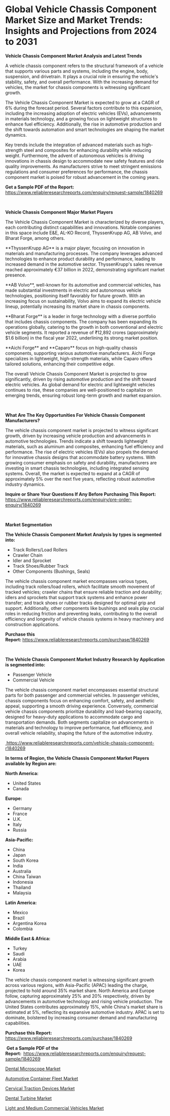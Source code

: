 <p><h1>Global Vehicle Chassis Component Market Size and Market Trends: Insights and Projections from 2024 to 2031</h1></p><p><strong>Vehicle Chassis Component Market Analysis and Latest Trends</strong></p>
<p><p>A vehicle chassis component refers to the structural framework of a vehicle that supports various parts and systems, including the engine, body, suspension, and drivetrain. It plays a crucial role in ensuring the vehicle's stability, safety, and overall performance. With the increasing demand for vehicles, the market for chassis components is witnessing significant growth.</p><p>The Vehicle Chassis Component Market is expected to grow at a CAGR of 6% during the forecast period. Several factors contribute to this expansion, including the increasing adoption of electric vehicles (EVs), advancements in materials technology, and a growing focus on lightweight structures to enhance fuel efficiency. Additionally, the rise in automotive production and the shift towards automation and smart technologies are shaping the market dynamics. </p><p>Key trends include the integration of advanced materials such as high-strength steel and composites for enhancing durability while reducing weight. Furthermore, the advent of autonomous vehicles is driving innovations in chassis design to accommodate new safety features and ride quality improvements. As manufacturers strive to meet stringent emissions regulations and consumer preferences for performance, the chassis component market is poised for robust advancement in the coming years.</p></p>
<p><strong>Get a Sample PDF of the Report:&nbsp;</strong> <a href="https://www.reliableresearchreports.com/enquiry/request-sample/1840269?utm_campaign=4&utm_medium=2&utm_source=Github&utm_content=ia&utm_term=04112024&utm_id=vehicle-chassis-component">https://www.reliableresearchreports.com/enquiry/request-sample/1840269</a></p>
<p>&nbsp;</p>
<p><strong>Vehicle Chassis Component Major Market Players</strong></p>
<p><p>The Vehicle Chassis Component Market is characterized by diverse players, each contributing distinct capabilities and innovations. Notable companies in this space include E&E, AL-KO Record, ThyssenKrupp AG, AB Volvo, and Bharat Forge, among others.</p><p>**ThyssenKrupp AG** is a major player, focusing on innovation in materials and manufacturing processes. The company leverages advanced technologies to enhance product durability and performance, leading to increased demand in the automotive sector. ThyssenKrupp's sales revenue reached approximately €37 billion in 2022, demonstrating significant market presence.</p><p>**AB Volvo**, well-known for its automotive and commercial vehicles, has made substantial investments in electric and autonomous vehicle technologies, positioning itself favorably for future growth. With an increasing focus on sustainability, Volvo aims to expand its electric vehicle lineup, potentially increasing its market share in chassis components.</p><p>**Bharat Forge** is a leader in forge technology with a diverse portfolio that includes chassis components. The company has been expanding its operations globally, catering to the growth in both conventional and electric vehicle segments. It reported a revenue of ₹12,892 crores (approximately $1.6 billion) in the fiscal year 2022, underlining its strong market position.</p><p>**Aichi Forge** and **Caparo** focus on high-quality chassis components, supporting various automotive manufacturers. Aichi Forge specializes in lightweight, high-strength materials, while Caparo offers tailored solutions, enhancing their competitive edge.  </p><p>The overall Vehicle Chassis Component Market is projected to grow significantly, driven by rising automotive production and the shift toward electric vehicles. As global demand for electric and lightweight vehicles continues to rise, these companies are well-positioned to capitalize on emerging trends, ensuring robust long-term growth and market expansion.</p></p>
<p>&nbsp;</p>
<p><strong>What Are The Key Opportunities For Vehicle Chassis Component Manufacturers?</strong></p>
<p><p>The vehicle chassis component market is projected to witness significant growth, driven by increasing vehicle production and advancements in automotive technologies. Trends indicate a shift towards lightweight materials, such as aluminum and composites, enhancing fuel efficiency and performance. The rise of electric vehicles (EVs) also propels the demand for innovative chassis designs that accommodate battery systems. With growing consumer emphasis on safety and durability, manufacturers are investing in smart chassis technologies, including integrated sensing systems. Overall, the market is expected to expand at a CAGR of approximately 5% over the next five years, reflecting robust automotive industry dynamics.</p></p>
<p><strong>Inquire or Share Your Questions If Any Before Purchasing This Report:</strong> <a href="https://www.reliableresearchreports.com/enquiry/pre-order-enquiry/1840269?utm_campaign=4&utm_medium=2&utm_source=Github&utm_content=ia&utm_term=04112024&utm_id=vehicle-chassis-component">https://www.reliableresearchreports.com/enquiry/pre-order-enquiry/1840269</a></p>
<p>&nbsp;</p>
<p><strong>Market Segmentation</strong></p>
<p><strong>The Vehicle Chassis Component Market Analysis by types is segmented into:</strong></p>
<p><ul><li>Track Rollers/Load Rollers</li><li>Crawler Chain</li><li>Idler and Sprocket</li><li>Track Shoes/Rubber Track</li><li>Other Components (Bushings, Seals)</li></ul></p>
<p><p>The vehicle chassis component market encompasses various types, including track rollers/load rollers, which facilitate smooth movement of tracked vehicles; crawler chains that ensure reliable traction and durability; idlers and sprockets that support track systems and enhance power transfer; and track shoes or rubber tracks designed for optimal grip and support. Additionally, other components like bushings and seals play crucial roles in reducing friction and preventing leaks, contributing to the overall efficiency and longevity of vehicle chassis systems in heavy machinery and construction applications.</p></p>
<p><strong>Purchase this Report:&nbsp;</strong><a href="https://www.reliableresearchreports.com/purchase/1840269?utm_campaign=4&utm_medium=2&utm_source=Github&utm_content=ia&utm_term=04112024&utm_id=vehicle-chassis-component">https://www.reliableresearchreports.com/purchase/1840269</a></p>
<p>&nbsp;</p>
<p><strong>The Vehicle Chassis Component Market Industry Research by Application is segmented into:</strong></p>
<p><ul><li>Passenger Vehicle</li><li>Commercial Vehicle</li></ul></p>
<p><p>The vehicle chassis component market encompasses essential structural parts for both passenger and commercial vehicles. In passenger vehicles, chassis components focus on enhancing comfort, safety, and aesthetic appeal, supporting a smooth driving experience. Conversely, commercial vehicle chassis components prioritize durability and load-bearing capacity, designed for heavy-duty applications to accommodate cargo and transportation demands. Both segments capitalize on advancements in materials and technology to improve performance, fuel efficiency, and overall vehicle reliability, shaping the future of the automotive industry.</p></p>
<p><a href="https://www.reliableresearchreports.com/vehicle-chassis-component-r1840269?utm_campaign=4&utm_medium=2&utm_source=Github&utm_content=ia&utm_term=04112024&utm_id=vehicle-chassis-component">&nbsp;https://www.reliableresearchreports.com/vehicle-chassis-component-r1840269</a></p>
<p><strong>In terms of Region, the Vehicle Chassis Component Market Players available by Region are:</strong></p>
<p>
    <p> <strong> North America: </strong>
        <ul>
            <li>United States</li>
            <li>Canada</li>
        </ul>
        </p> 
    <p> <strong> Europe: </strong>
        <ul>
            <li>Germany</li>
            <li>France</li>
            <li>U.K.</li>
            <li>Italy</li>
            <li>Russia</li>
        </ul>
        </p> 
    <p> <strong> Asia-Pacific: </strong>
        <ul>
            <li>China</li>
            <li>Japan</li>
            <li>South Korea</li>
            <li>India</li>
            <li>Australia</li>
            <li>China Taiwan</li>
            <li>Indonesia</li>
            <li>Thailand</li>
            <li>Malaysia</li>
        </ul>
        </p> 
    <p> <strong> Latin America: </strong>
        <ul>
            <li>Mexico</li>
            <li>Brazil</li>
            <li>Argentina Korea</li>
            <li>Colombia</li>
        </ul>
        </p> 
    <p> <strong> Middle East & Africa: </strong>
        <ul>
            <li>Turkey</li>
            <li>Saudi</li>
            <li>Arabia</li>
            <li>UAE</li>
            <li>Korea</li>
        </ul>
    </p>
    </p>
<p><p>The vehicle chassis component market is witnessing significant growth across various regions, with Asia-Pacific (APAC) leading the charge, projected to hold around 35% market share. North America and Europe follow, capturing approximately 25% and 20% respectively, driven by advancements in automotive technology and rising vehicle production. The United States contributes approximately 15%, while China's market share is estimated at 5%, reflecting its expansive automotive industry. APAC is set to dominate, bolstered by increasing consumer demand and manufacturing capabilities.</p></p>
<p><strong>Purchase this Report: </strong><a href="https://www.reliableresearchreports.com/purchase/1840269?utm_campaign=4&utm_medium=2&utm_source=Github&utm_content=ia&utm_term=04112024&utm_id=vehicle-chassis-component">https://www.reliableresearchreports.com/purchase/1840269</a></p>
<p>&nbsp;<strong>Get a Sample PDF of the Report:&nbsp;&nbsp;</strong><a href="https://www.reliableresearchreports.com/enquiry/request-sample/1840269?utm_campaign=4&utm_medium=2&utm_source=Github&utm_content=ia&utm_term=04112024&utm_id=vehicle-chassis-component">https://www.reliableresearchreports.com/enquiry/request-sample/1840269</a></p>
<p><strong></strong></p>
<p><p><a href="https://issuu.com/reportprime-2/docs/dental-microscope-market-size-2030._6f6509db370e7e?utm_campaign=4&utm_medium=2&utm_source=Github&utm_content=ia&utm_term=04112024&utm_id=vehicle-chassis-component">Dental Microscope Market</a></p><p><a href="https://github.com/WayneHopkins413/Market-Research-Report-List-1/blob/main/automotive-container-fleet-market.md?utm_campaign=4&utm_medium=2&utm_source=Github&utm_content=ia&utm_term=04112024&utm_id=vehicle-chassis-component">Automotive Container Fleet Market</a></p><p><a href="https://issuu.com/reportprime-2/docs/cervical-traction-devices-market-si_cc91a4bd3cd406?utm_campaign=4&utm_medium=2&utm_source=Github&utm_content=ia&utm_term=04112024&utm_id=vehicle-chassis-component">Cervical Traction Devices Market</a></p><p><a href="https://issuu.com/reportprime-2/docs/dental-turbine-market-size-2030.ppt_968193e9a83f9a?utm_campaign=4&utm_medium=2&utm_source=Github&utm_content=ia&utm_term=04112024&utm_id=vehicle-chassis-component">Dental Turbine Market</a></p><p><a href="https://github.com/alesiasc0na/Market-Research-Report-List-1/blob/main/light-and-medium-commercial-vehicles-market.md?utm_campaign=4&utm_medium=2&utm_source=Github&utm_content=ia&utm_term=04112024&utm_id=vehicle-chassis-component">Light and Medium Commercial Vehicles Market</a></p></p>
